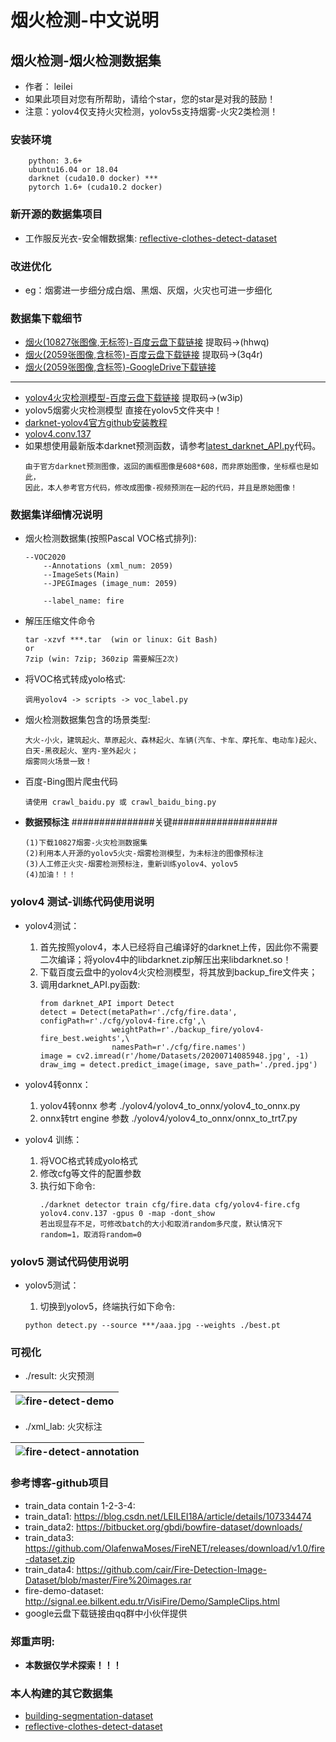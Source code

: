 #  烟火检测-中文说明
## 烟火检测-烟火检测数据集

* 作者： leilei
* 如果此项目对您有所帮助，请给个star，您的star是对我的鼓励！
* 注意：yolov4仅支持火灾检测，yolov5s支持烟雾-火灾2类检测！

### 安装环境
```
    python: 3.6+
    ubuntu16.04 or 18.04
    darknet (cuda10.0 docker) ***
    pytorch 1.6+ (cuda10.2 docker)
```

### 新开源的数据集项目
* 工作服反光衣-安全帽数据集: [reflective-clothes-detect-dataset](https://github.com/gengyanlei/reflective-clothes-detect)

### 改进优化
* eg：烟雾进一步细分成白烟、黑烟、灰烟，火灾也可进一步细化

### 数据集下载细节
* [烟火(10827张图像,无标签)-百度云盘下载链接](https://pan.baidu.com/s/1GhFKbp6hN26hxJWXIg_W2A) 提取码->(hhwq)
* [烟火(2059张图像,含标签)-百度云盘下载链接](https://pan.baidu.com/s/1AvCMcmZ7SaAZznmyTO65cg) 提取码->(3q4r)
* [烟火(2059张图像,含标签)-GoogleDrive下载链接](https://drive.google.com/file/d/1ydVpGphAJzVPCkUTcJxJhsnp_baGrZa7/view?usp=sharing)
---
* [yolov4火灾检测模型-百度云盘下载链接](https://pan.baidu.com/s/14g0SkV5vR8OhnDOCTW6r9A) 提取码->(w3ip)
* yolov5烟雾火灾检测模型 直接在yolov5文件夹中！
* [darknet-yolov4官方github安装教程](https://github.com/AlexeyAB/darknet#how-to-compile-on-linux-using-make)
* [yolov4.conv.137](https://drive.google.com/open?id=1cewMfusmPjYWbrnuJRuKhPMwRe_b9PaT)
* 如果想使用最新版本darknet预测函数，请参考[latest_darknet_API.py](https://github.com/gengyanlei/fire-detect-yolov4/blob/master/latest_darknet_API.py)代码。
    ```
    由于官方darknet预测图像，返回的画框图像是608*608，而非原始图像，坐标框也是如此，
    因此，本人参考官方代码，修改成图像-视频预测在一起的代码，并且是原始图像！
    ```

### 数据集详细情况说明
* 烟火检测数据集(按照Pascal VOC格式排列):
    ```
    --VOC2020
        --Annotations (xml_num: 2059)
        --ImageSets(Main)
        --JPEGImages (image_num: 2059)
        
        --label_name: fire
    ```
* 解压压缩文件命令
    ```
    tar -xzvf ***.tar  (win or linux: Git Bash)
    or 
    7zip (win: 7zip; 360zip 需要解压2次)
    ```
* 将VOC格式转成yolo格式:
    ```
    调用yolov4 -> scripts -> voc_label.py
    ```
* 烟火检测数据集包含的场景类型:
    ```
    大火-小火，建筑起火、草原起火、森林起火、车辆(汽车、卡车、摩托车、电动车)起火、白天-黑夜起火、室内-室外起火；
    烟雾同火场景一致！
    ```
* 百度-Bing图片爬虫代码
    ```
    请使用 crawl_baidu.py 或 crawl_baidu_bing.py
    ```
* **数据预标注** ###############关键###################
    ```
    (1)下载10827烟雾-火灾检测数据集
    (2)利用本人开源的yolov5火灾-烟雾检测模型，为未标注的图像预标注
    (3)人工修正火灾-烟雾检测预标注，重新训练yolov4、yolov5
    (4)加油！！！
    ```

### yolov4 测试-训练代码使用说明
* yolov4测试：

    1. 首先按照yolov4，本人已经将自己编译好的darknet上传，因此你不需要二次编译；将yolov4中的libdarknet.zip解压出来libdarknet.so！
    2. 下载百度云盘中的yolov4火灾检测模型，将其放到backup_fire文件夹；
    3. 调用darknet_API.py函数:
        ```
        from darknet_API import Detect
        detect = Detect(metaPath=r'./cfg/fire.data', configPath=r'./cfg/yolov4-fire.cfg',\
                        weightPath=r'./backup_fire/yolov4-fire_best.weights',\
                        namesPath=r'./cfg/fire.names')
        image = cv2.imread(r'/home/Datasets/20200714085948.jpg', -1)
        draw_img = detect.predict_image(image, save_path='./pred.jpg')
        ```
* yolov4转onnx：
    
    1. yolov4转onnx 参考 ./yolov4/yolov4_to_onnx/yolov4_to_onnx.py
    2. onnx转trt engine 参数 ./yolov4/yolov4_to_onnx/onnx_to_trt7.py
* yolov4 训练：

    1. 将VOC格式转成yolo格式
    2. 修改cfg等文件的配置参数
    3. 执行如下命令:
        ```
        ./darknet detector train cfg/fire.data cfg/yolov4-fire.cfg yolov4.conv.137 -gpus 0 -map -dont_show
        若出现显存不足，可修改batch的大小和取消random多尺度，默认情况下random=1，取消将random=0
        ```
### yolov5 测试代码使用说明
* yolov5测试：

    1. 切换到yolov5，终端执行如下命令:
    ```
    python detect.py --source ***/aaa.jpg --weights ./best.pt
    ```

### 可视化
* ./result: 火灾预测

|![fire-detect-demo](../result/result_demo.jpg)|
|----|

* ./xml_lab: 火灾标注

|![fire-detect-annotation](../xml_lab/annotation.jpg)|
|----|

### 参考博客-github项目
* train_data contain 1-2-3-4:
* train_data1: https://blog.csdn.net/LEILEI18A/article/details/107334474
* train_data2: https://bitbucket.org/gbdi/bowfire-dataset/downloads/
* train_data3: https://github.com/OlafenwaMoses/FireNET/releases/download/v1.0/fire-dataset.zip
* train_data4: https://github.com/cair/Fire-Detection-Image-Dataset/blob/master/Fire%20images.rar
* fire-demo-dataset: http://signal.ee.bilkent.edu.tr/VisiFire/Demo/SampleClips.html
* google云盘下载链接由qq群中小伙伴提供

### 郑重声明:
* **本数据仅学术探索！！！**

### 本人构建的其它数据集
* [building-segmentation-dataset](https://github.com/gengyanlei/build_segmentation_dataset)
* [reflective-clothes-detect-dataset](https://github.com/gengyanlei/reflective-clothes-detect)

